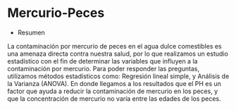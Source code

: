 # Mercurio-Peces

* Resumen

La contaminación por mercurio de peces en el agua dulce comestibles es una amenaza directa contra nuestra salud, por lo que realizamos un estudio estadístico con el fin de determinar las variables que influyen a la contaminación por mercurio. Para poder responder las preguntas, utilizamos métodos estadísticos como: Regresión lineal simple, y Análisis de la Varianza (ANOVA). En donde llegamos a los resultados que el PH es un factor que ayuda a reducir la contaminación de mercurio en los peces, y que la concentración de mercurio no varía entre las edades de los peces.
